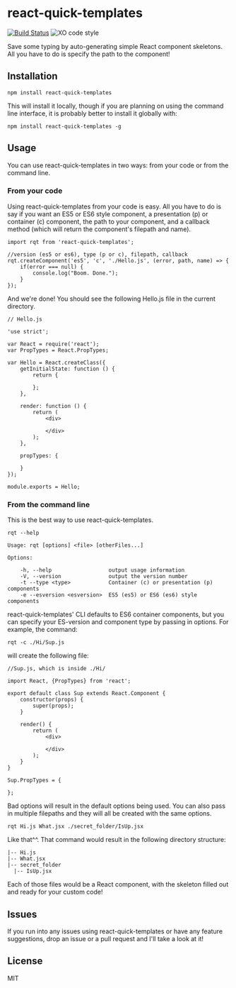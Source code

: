 # react-quick-templates
[![Build Status](https://travis-ci.org/BuvSethia/react-quick-templates.svg?branch=master)](https://travis-ci.org/BuvSethia/react-quick-templates)
![XO code style](https://img.shields.io/badge/code_style-XO-5ed9c7.svg)


Save some typing by auto-generating simple React component skeletons. All you have to do is specify the path to the component!

## Installation
	npm install react-quick-templates
	
This will install it locally, though if you are planning on using the command line interface, it is probably better to install it globally with:

	npm install react-quick-templates -g
## Usage
You can use react-quick-templates in two ways: from your code or from the command line.
### From your code
Using react-quick-templates from your code is easy. All you have to do is say if you want an ES5 or ES6 style component, a presentation (p) or container (c) component, the path to your component, and a callback method (which will return the component's filepath and name).

	import rqt from 'react-quick-templates';

	//version (es5 or es6), type (p or c), filepath, callback
	rqt.createComponent('es5', 'c', './Hello.js', (error, path, name) => {
		if(error === null) {
			console.log("Boom. Done.");
		}
	});

And we're done! You should see the following Hello.js file in the current directory.

	// Hello.js

	'use strict';

	var React = require('react');
	var PropTypes = React.PropTypes;

	var Hello = React.createClass({
		getInitialState: function () {
			return {

			};
		},

		render: function () {
			return (
				<div>

				</div>
			);
		},

		propTypes: {

		}
	});

	module.exports = Hello;

### From the command line
This is the best way to use react-quick-templates.

	rqt --help

	Usage: rqt [options] <file> [otherFiles...]

	Options:

		-h, --help                  output usage information
		-V, --version               output the version number
		-t --type <type>            Container (c) or presentation (p) components
		-e --esversion <esversion>  ES5 (es5) or ES6 (es6) style components

react-quick-templates' CLI defaults to ES6 container components, but you can specify your ES-version and component type by passing in options. For example, the command:

	rqt -c ./Hi/Sup.js

will create the following file:

	//Sup.js, which is inside ./Hi/

	import React, {PropTypes} from 'react';

	export default class Sup extends React.Component {
		constructor(props) {
			super(props);
		}

		render() {
			return (
				<div>

				</div>
			);
		}
	}

	Sup.PropTypes = {

	};


Bad options will result in the default options being used. You can also pass in multiple filepaths and they will all be created with the same options.

	rqt Hi.js What.jsx ./secret_folder/IsUp.jsx

Like that^^. That command would result in the following directory structure:

	|-- Hi.js
	|-- What.jsx
	|-- secret_folder
	  |-- IsUp.jsx

Each of those files would be a React component, with the skeleton filled out and ready for your custom code!

## Issues
If you run into any issues using react-quick-templates or have any feature suggestions, drop an issue or a pull request and I'll take a look at it!

## License
MIT
